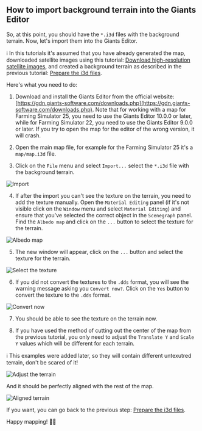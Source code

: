 ## How to import background terrain into the Giants Editor

So, at this point, you should have the `*.i3d` files with the background terrain. Now, let's import them into the Giants Editor.

ℹ️ In this tutorials it's assumed that you have already generated the map, downloaded satellite images using this tutorial: [Download high-resolution satellite images](download_satellite_images.md), and created a background terrain as described in the previous tutorial: [Prepare the i3d files](create_background_terrain.md).

Here's what you need to do:

1. Download and install the Giants Editor from the official website: [https://gdn.giants-software.com/downloads.php](https://gdn.giants-software.com/downloads.php). Note that for working with a map for Farming Simulator 25, you need to use the Giants Editor 10.0.0 or later, while for Farming Simulator 22, you need to use the Giants Editor 9.0.0 or later. If you try to open the map for the editor of the wrong version, it will crash.

2. Open the main map file, for example for the Farming Simulator 25 it's a `map/map.i3d` file.

3. Click on the `File` menu and select `Import...` select the `*.i3d` file with the background terrain.

![Import](https://github.com/user-attachments/assets/32145805-6583-4147-ac04-4c69d041b554)

4. If after the import you can't see the texture on the terrain, you need to add the texture manually.
Open the `Material Editing` panel (if it's not visible click on the `Window` menu and select `Material Editing`) and ensure that you've selected the correct object in the `Scenegraph` panel. Find the `Albedo map` and click on the `...` button to select the texture for the terrain. 

![Albedo map](https://github.com/user-attachments/assets/20a197cd-dadf-4e61-8ad2-c6752d60fb17)

5. The new window will appear, click on the `...` button and select the texture for the terrain.

![Select the texture](https://github.com/user-attachments/assets/29940c6d-1c18-4077-a0f0-ce525a9bc503)

6. If you did not convert the textures to the `.dds` format, you will see the warning message asking you `Convert now?`. Click on the `Yes` button to convert the texture to the `.dds` format.

![Convert now](https://github.com/user-attachments/assets/1778363a-1701-4c49-9fc7-67a1e67b3257)

7. You should be able to see the texture on the terrain now.

8. If you have used the method of cutting out the center of the map from the previous tutorial, you only need to adjust the `Translate Y` and `Scale Y` values which will be different for each terrain.  

ℹ️ This examples were added later, so they will contain different untexutred terrain, don't be scared of it!  

![Adjust the terrain](https://github.com/user-attachments/assets/d5b6aec2-8e81-47e4-92f1-752a8df7fd69)

And it should be perfectly aligned with the rest of the map.  

![Aligned terrain](https://github.com/user-attachments/assets/e31e8f27-032c-4096-8043-20e94dfed6ac)

If you want, you can go back to the previous step: [Prepare the i3d files](create_background_terrain.md).<br>

Happy mapping! 🚜🌾